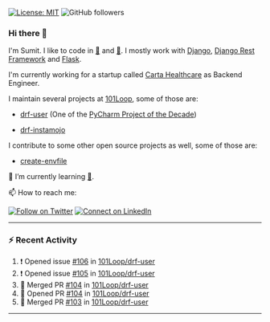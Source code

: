 [![License: MIT](https://img.shields.io/badge/License-MIT-yellow.svg)](https://opensource.org/licenses/MIT)
![GitHub followers](https://img.shields.io/github/followers/sumit4613?style=social)

### Hi there 👋

I'm Sumit. I like to code in [:snake:](https://python.org/) and [:rabbit:](https://golang.org). I mostly work with [Django](https://djangoproject.com), [Django Rest Framework](https://www.django-rest-framework.org/) and [Flask](https://flask.palletsprojects.com).

I'm currently working for a startup called [Carta Healthcare](https://www.carta.healthcare) as Backend Engineer.

I maintain several projects at [101Loop](https://github.com/101loop/), some of those are:

- [drf-user](https://github.com/101loop/drf-user) (One of the [PyCharm Project of the Decade](https://www.jetbrains.com/lp/pycharm-10-years/))

- [drf-instamojo ](https://github.com/101loop/drf-instamojo)

I contribute to some other open source projects as well, some of those are:

- [create-envfile](https://github.com/SpicyPizza/create-envfile)

🔭 I’m currently learning [:rabbit:](https://golang.org).

📫 How to reach me:

[![Follow on Twitter](https://img.shields.io/badge/--twitter?label=Twitter&logo=Twitter&style=social)](https://twitter.com/sumitsingh4613) [![Connect on LinkedIn](https://img.shields.io/badge/--linkedin?label=LinkedIn&logo=LinkedIn&style=social)](https://www.linkedin.com/in/sumit4613)


---

### :zap: Recent Activity

<!--START_SECTION:activity-->
1. ❗️ Opened issue [#106](https://github.com/101Loop/drf-user/issues/106) in [101Loop/drf-user](https://github.com/101Loop/drf-user)
2. ❗️ Opened issue [#105](https://github.com/101Loop/drf-user/issues/105) in [101Loop/drf-user](https://github.com/101Loop/drf-user)
3. 🎉 Merged PR [#104](https://github.com/101Loop/drf-user/pull/104) in [101Loop/drf-user](https://github.com/101Loop/drf-user)
4. 💪 Opened PR [#104](https://github.com/101Loop/drf-user/pull/104) in [101Loop/drf-user](https://github.com/101Loop/drf-user)
5. 🎉 Merged PR [#103](https://github.com/101Loop/drf-user/pull/103) in [101Loop/drf-user](https://github.com/101Loop/drf-user)
<!--END_SECTION:activity-->

---

